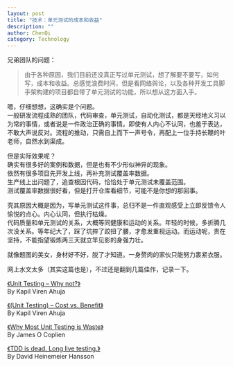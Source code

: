 ```yaml
---
layout: post
title: "技术：单元测试的成本和收益"
description: ""
author: ChenQi
category: Technology
---
```


兄弟团队的问题：

> 由于各种原因，我们目前还没真正写过单元测试，想了解要不要写，如何写，成本和收益。总感觉浪费时间，但是看网络舆论，以及各种开发工具脚手架构建的项目都自带了单元测试的功能，所以想从这方面入手。

嗯，仔细想想，这确实是个问题。  
一般研发流程成熟的团队，代码审查，单元测试，自动化测试，都是天经地义习以为常的事情，或者说是一件政治正确的事情。即使有人内心不认同，也羞于表达，不敢大声说反对。流程的推动，只需自上而下一声号令，再配上一位手持长鞭的叶老师，自然水到渠成。  

但是实际效果呢？  
确实有很多好的案例和数据，但是也有不少形似神异的现象。  
依然有很多项目先开发上线，再补充测试覆盖率数据。  
生产线上出问题了，追查根因代码，恰恰处于单元测试未覆盖范围。  
测试覆盖率数据很好看，但是打开仓库看细节，可能不是你想的那回事。  

究其原因大概是因为，写单元测试这件事，总归不是一件直观感受上立即反馈令人愉悦的点心。内心认同，但执行枯燥。  
代码质量和单元测试的关系，大概等同健康和运动的关系。年轻的时候，多折腾几次没关系。等年纪大了，踩了坑摔了跤扭了腰，才愈发重视运动。而运动呢，贵在坚持，不能指望锻炼两三天就立竿见影的身强力壮。  

就像题图的美女，身材好不好，脱了才知道。一身赘肉的家伙只能努力裹紧衣服。  

网上水文太多（其实这篇也是），不过还是翻到几篇佳作，记录一下。

[《Unit Testing – Why not?》](https://scratchpad101.com/2014/08/13/unit-testing-why-not/)  
By Kapil Viren Ahuja

[《(Unit Testing) – Cost vs. Benefit》](https://scratchpad101.com/2014/08/14/unit-testing-cost-vs-benefit/)  
By Kapil Viren Ahuja

[《Why Most Unit Testing is Waste》](https://rbcs-us.com/documents/Why-Most-Unit-Testing-is-Waste.pdf)  
By James O Coplien

[《TDD is dead. Long live testing.》](https://dhh.dk/2014/tdd-is-dead-long-live-testing.html)  
By David Heinemeier Hansson  
